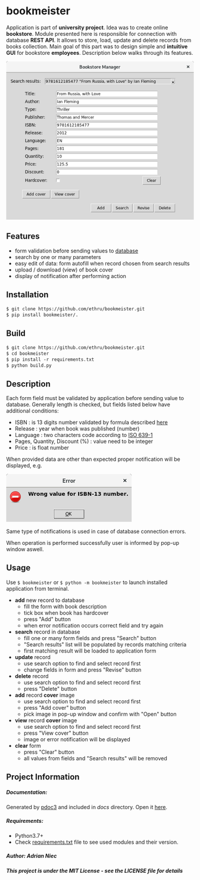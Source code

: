 # bookmeister

Application is part of **university project**. Idea was to create online **bookstore**. Module presented here is 
responsible for connection with database **REST API**. It allows to store, load, update and delete records from books 
collection. Main goal of this part was to design simple and **intuitive GUI** for bookstore **employees**. Description below 
walks through its features.

![Menu](docs/img/menu.png)

## Features
- form validation before sending values to [database](https://restdb.io/)
- search by one or many parameters
- easy edit of data: form autofill when record chosen from search results
- upload / download (view) of book cover
- display of notification after performing action


## Installation
```
$ git clone https://github.com/ethru/bookmeister.git
$ pip install bookmeister/.
```
## Build
```
$ git clone https://github.com/ethru/bookmeister.git
$ cd bookmeister
$ pip install -r requirements.txt
$ python build.py
```

## Description
Each form field must be validated by application before sending value to database. Generally length is checked, but 
fields listed below have additional conditions:
- ISBN : is 13 digits number validated by formula described 
[here](https://isbn-information.com/check-digit-for-the-13-digit-isbn.html)
- Release : year when book was published (number)
- Language : two characters code according to [ISO 639-1](https://en.wikipedia.org/wiki/List_of_ISO_639-1_codes)
- Pages, Quantity, Discount (%) : value need to be integer
- Price : is float number

When provided data are other than expected proper notification will be displayed, e.g.

![Notification](docs/img/notification.png) 

Same type of notifications is used in case of database connection errors. 

When operation is performed successfully user is informed by pop-up window aswell.

## Usage
Use `$ bookmeister` or `$ python -m bookmeister` to launch installed application from terminal.
- **add** new record to database
    - fill the form with book description
    - tick box when book has hardcover
    - press "Add" button
    - when error notification occurs correct field and try again
- **search** record in database
    - fill one or many form fields and press "Search" button
    - "Search results" list will be populated by records matching criteria
    - first matching result will be loaded to application form
- **update** record
    - use search option to find and select record first
    - change fields in form and press "Revise" button
- **delete** record
    - use search option to find and select record first
    - press "Delete" button
- **add** record **cover** image
    - use search option to find and select record first
    - press "Add cover" button
    - pick image in pop-up window and confirm with "Open" button
- **view** record **cover** image
    - use search option to find and select record first
    - press "View cover" button
    - image or error notification will be displayed
- **clear** form
    - press "Clear" button
    - all values from fields and "Search results" will be removed

## Project Information
##### Documentation:
Generated by [pdoc3](https://pdoc3.github.io/pdoc/) and included in *docs* directory. Open it
[here](https://ethru.github.io/bookmeister/).
##### Requirements:
- Python3.7+
- Check [requirements.txt](requirements.txt) file to see used modules and their version.

##### Author: Adrian Niec
##### This project is under the MIT License - see the LICENSE file for details
